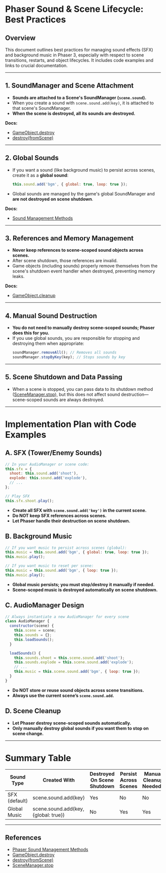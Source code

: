 # Phaser Sound & Scene Lifecycle: Best Practices

## Overview
This document outlines best practices for managing sound effects (SFX) and background music in Phaser 3, especially with respect to scene transitions, restarts, and object lifecycles. It includes code examples and links to crucial documentation.

---

## 1. SoundManager and Scene Attachment
- **Sounds are attached to a Scene's SoundManager (`scene.sound`).**
- When you create a sound with `scene.sound.add(key)`, it is attached to that scene's SoundManager.
- **When the scene is destroyed, all its sounds are destroyed.**

**Docs:**
- [GameObject.destroy](https://github.com/phaserjs/phaser/blob/master/changelog/3.13/CHANGELOG-v3.13.md#2025-04-16_snippet_14)
- [destroy(fromScene)](https://github.com/phaserjs/phaser/blob/master/changelog/3.55.1/CHANGELOG-v3.55.1.md#2025-04-16_snippet_0)

---

## 2. Global Sounds
- If you want a sound (like background music) to persist across scenes, create it as a **global sound**:
  ```js
  this.sound.add('bgm', { global: true, loop: true });
  ```
- Global sounds are managed by the game's global SoundManager and **are not destroyed on scene shutdown**.

**Docs:**
- [Sound Management Methods](https://github.com/phaserjs/phaser/blob/master/changelog/3.23/CHANGELOG-v3.23.md#2025-04-16_snippet_3)

---

## 3. References and Memory Management
- **Never keep references to scene-scoped sound objects across scenes.**
- After scene shutdown, those references are invalid.
- Game objects (including sounds) properly remove themselves from the scene's shutdown event handler when destroyed, preventing memory leaks.

**Docs:**
- [GameObject.cleanup](https://github.com/phaserjs/phaser/blob/master/changelog/3.13/CHANGELOG-v3.13.md#2025-04-16_snippet_14)

---

## 4. Manual Sound Destruction
- **You do not need to manually destroy scene-scoped sounds; Phaser does this for you.**
- If you use global sounds, you are responsible for stopping and destroying them when appropriate:
  ```js
  soundManager.removeAll(); // Removes all sounds
  soundManager.stopByKey(key); // Stops sounds by key
  ```

---

## 5. Scene Shutdown and Data Passing
- When a scene is stopped, you can pass data to its shutdown method ([SceneManager.stop](https://github.com/phaserjs/phaser/blob/master/changelog/3.20/CHANGELOG-v3.20.md#2025-04-16_snippet_8)), but this does not affect sound destruction—scene-scoped sounds are always destroyed.

---

# Implementation Plan with Code Examples

## A. SFX (Tower/Enemy Sounds)
```js
// In your AudioManager or scene code:
this.sfx = {
  shoot: this.sound.add('shoot'),
  explode: this.sound.add('explode'),
  // ...
};

// Play SFX
this.sfx.shoot.play();
```
- **Create all SFX with `scene.sound.add('key')` in the current scene.**
- **Do NOT keep SFX references across scenes.**
- **Let Phaser handle their destruction on scene shutdown.**

## B. Background Music
```js
// If you want music to persist across scenes (global):
this.music = this.sound.add('bgm', { global: true, loop: true });
this.music.play();

// If you want music to reset per scene:
this.music = this.sound.add('bgm', { loop: true });
this.music.play();
```
- **Global music persists; you must stop/destroy it manually if needed.**
- **Scene-scoped music is destroyed automatically on scene shutdown.**

## C. AudioManager Design
```js
// Always instantiate a new AudioManager for every scene
class AudioManager {
  constructor(scene) {
    this.scene = scene;
    this.sounds = {};
    this.loadSounds();
  }

  loadSounds() {
    this.sounds.shoot = this.scene.sound.add('shoot');
    this.sounds.explode = this.scene.sound.add('explode');
    // ...
    this.music = this.scene.sound.add('bgm', { loop: true });
  }
}
```
- **Do NOT store or reuse sound objects across scene transitions.**
- **Always use the current scene’s `scene.sound.add`.**

## D. Scene Cleanup
- **Let Phaser destroy scene-scoped sounds automatically.**
- **Only manually destroy global sounds if you want them to stop on scene change.**

---

# Summary Table
| Sound Type      | Created With             | Destroyed On Scene Shutdown | Persist Across Scenes | Manual Cleanup Needed? |
|-----------------|-------------------------|-----------------------------|----------------------|-----------------------|
| SFX (default)   | scene.sound.add(key)    | Yes                         | No                   | No                    |
| Global Music    | scene.sound.add(key, {global: true}) | No              | Yes                  | Yes                   |

---

## References
- [Phaser Sound Management Methods](https://github.com/phaserjs/phaser/blob/master/changelog/3.23/CHANGELOG-v3.23.md#2025-04-16_snippet_3)
- [GameObject.destroy](https://github.com/phaserjs/phaser/blob/master/changelog/3.13/CHANGELOG-v3.13.md#2025-04-16_snippet_14)
- [destroy(fromScene)](https://github.com/phaserjs/phaser/blob/master/changelog/3.55.1/CHANGELOG-v3.55.1.md#2025-04-16_snippet_0)
- [SceneManager.stop](https://github.com/phaserjs/phaser/blob/master/changelog/3.20/CHANGELOG-v3.20.md#2025-04-16_snippet_8)
